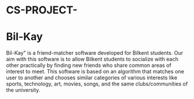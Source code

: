 # CS-PROJECT-
# Bil-Kay
Bil-Kay" is a friend-matcher software developed for Bilkent students. Our aim with this software is to allow Bilkent students to socialize with each other practically by finding new friends who share common areas of interest to meet. This software is based on an algorithm that matches one user to another and chooses similar categories of various interests like sports, technology, art, movies, songs, and the same clubs/communities of the university.

